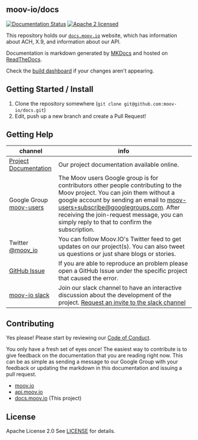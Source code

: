 ## moov-io/docs

[![Documentation Status](https://readthedocs.org/projects/moov/badge/?version=latest)](http://moov.readthedocs.io/en/latest/?badge=latest)
[![Apache 2 licensed](https://img.shields.io/badge/license-Apache2-blue.svg)](https://raw.githubusercontent.com/moov-io/docs/master/LICENSE)

This repository holds our [`docs.moov.io`](https://docs.moov.io) website, which has information about ACH, X.9, and information about our API.

Documentation is markdown generated by [MKDocs](http://www.mkdocs.org/) and hosted on [ReadTheDocs](https://docs.readthedocs.io).

Check the [build dashboard](https://readthedocs.org/projects/moov/builds/) if your changes aren't appearing.

## Getting Started / Install

1. Clone the repository somewhere (`git clone git@github.com:moov-io/docs.git`)
1. Edit, push up a new branch and create a Pull Request!

## Getting Help

 channel | info
 ------- | -------
 [Project Documentation](https://docs.moov.io/en/latest/) | Our project documentation available online.
 Google Group [moov-users](https://groups.google.com/forum/#!forum/moov-users)| The Moov users Google group is for contributors other people contributing to the Moov project. You can join them without a google account by sending an email to [moov-users+subscribe@googlegroups.com](mailto:moov-users+subscribe@googlegroups.com). After receiving the join-request message, you can simply reply to that to confirm the subscription.
Twitter [@moov_io](https://twitter.com/moov_io)	| You can follow Moov.IO's Twitter feed to get updates on our project(s). You can also tweet us questions or just share blogs or stories.
[GitHub Issue](https://github.com/moov-io) | If you are able to reproduce an problem please open a GitHub Issue under the specific project that caused the error.
[moov-io slack](http://moov-io.slack.com/) | Join our slack channel to have an interactive discussion about the development of the project. [Request an invite to the slack channel](https://join.slack.com/t/moov-io/shared_invite/enQtNDE5NzIwNTYxODEwLTRkYTcyZDI5ZTlkZWRjMzlhMWVhMGZlOTZiOTk4MmM3MmRhZDY4OTJiMDVjOTE2MGEyNWYzYzY1MGMyMThiZjg)

## Contributing

Yes please! Please start by reviewing our [Code of Conduct](https://github.com/moov-io/ach/blob/master/CODE_OF_CONDUCT.md).

You only have a fresh set of eyes once! The easiest way to contribute is to give feedback on the documentation that you are reading right now. This can be as simple as sending a message to our Google Group with your feedback or updating the markdown in this documentation and issuing a pull request.

- [moov.io](https://moov.io/)
- [api.moov.io](https://api.moov.io/)
- [docs.moov.io](https://docs.moov.io/) (This project)

## License

Apache License 2.0 See [LICENSE](LICENSE) for details.
